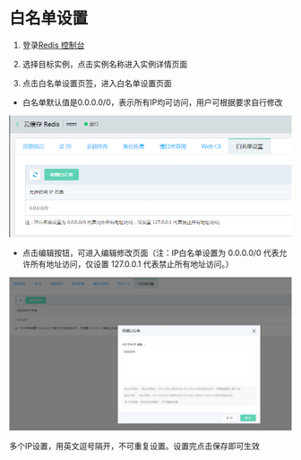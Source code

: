 # 白名单设置 

1. 登录[Redis 控制台](https://redis-console.jdcloud.com/redis)

2. 选择目标实例，点击实例名称进入实例详情页面

3. 点击白名单设置页签，进入白名单设置页面

- 白名单默认值是0.0.0.0/0，表示所有IP均可访问，用户可根据要求自行修改

![白名单1](../../../../image/Redis/whitelist1.png)

- 点击编辑按钮，可进入编辑修改页面（注：IP白名单设置为 0.0.0.0/0 代表允许所有地址访问，仅设置 127.0.0.1 代表禁止所有地址访问。）

![白名单1](../../../../image/Redis/whitelist2.png)


多个IP设置，用英文逗号隔开，不可重复设置。设置完点击保存即可生效

